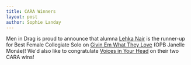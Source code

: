 ```yaml
---
title: CARA Winners
layout: post
author: Sophie Landay
---
```


Men in Drag is proud to announce that alumna [Lehka Nair]() is the runner-up for Best Female Collegiate Solo on [Givin Em What They Love]() (OPB Janelle Monáe)! We'd also like to congratulate [Voices in Your Head]() on their two CARA wins!
